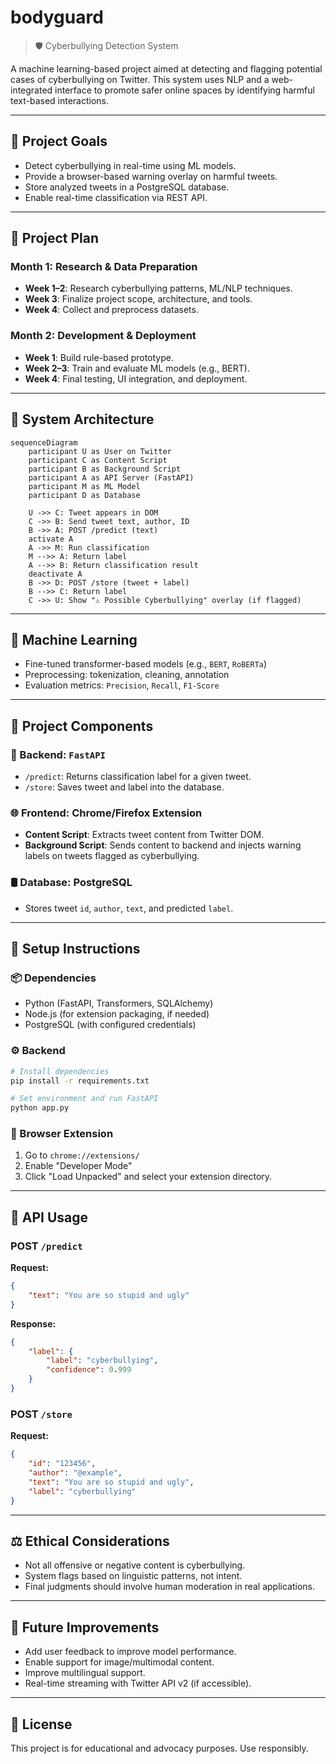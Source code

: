 # bodyguard
> 🛡️ Cyberbullying Detection System

A machine learning-based project aimed at detecting and flagging potential cases of cyberbullying on Twitter. This system uses NLP and a web-integrated interface to promote safer online spaces by identifying harmful text-based interactions.

---

## 🚀 Project Goals

-   Detect cyberbullying in real-time using ML models.
-   Provide a browser-based warning overlay on harmful tweets.
-   Store analyzed tweets in a PostgreSQL database.
-   Enable real-time classification via REST API.

---

## 📅 Project Plan

### Month 1: Research & Data Preparation

-   **Week 1–2**: Research cyberbullying patterns, ML/NLP techniques.
-   **Week 3**: Finalize project scope, architecture, and tools.
-   **Week 4**: Collect and preprocess datasets.

### Month 2: Development & Deployment

-   **Week 1**: Build rule-based prototype.
-   **Week 2–3**: Train and evaluate ML models (e.g., BERT).
-   **Week 4**: Final testing, UI integration, and deployment.

---

## 📐 System Architecture

```mermaid
sequenceDiagram
    participant U as User on Twitter
    participant C as Content Script
    participant B as Background Script
    participant A as API Server (FastAPI)
    participant M as ML Model
    participant D as Database

    U ->> C: Tweet appears in DOM
    C ->> B: Send tweet text, author, ID
    B ->> A: POST /predict (text)
    activate A
    A ->> M: Run classification
    M -->> A: Return label
    A -->> B: Return classification result
    deactivate A
    B ->> D: POST /store (tweet + label)
    B -->> C: Return label
    C ->> U: Show "⚠️ Possible Cyberbullying" overlay (if flagged)
```

---

## 🧠 Machine Learning

-   Fine-tuned transformer-based models (e.g., `BERT`, `RoBERTa`)
-   Preprocessing: tokenization, cleaning, annotation
-   Evaluation metrics: `Precision`, `Recall`, `F1-Score`

---

## 🧩 Project Components

### 🧠 Backend: `FastAPI`

-   `/predict`: Returns classification label for a given tweet.
-   `/store`: Saves tweet and label into the database.

### 🌐 Frontend: Chrome/Firefox Extension

-   **Content Script**: Extracts tweet content from Twitter DOM.
-   **Background Script**: Sends content to backend and injects warning labels on tweets flagged as cyberbullying.

### 🛢️ Database: PostgreSQL

-   Stores tweet `id`, `author`, `text`, and predicted `label`.

---

## 🔧 Setup Instructions

### 📦 Dependencies

-   Python (FastAPI, Transformers, SQLAlchemy)
-   Node.js (for extension packaging, if needed)
-   PostgreSQL (with configured credentials)

### ⚙️ Backend

```bash
# Install dependencies
pip install -r requirements.txt

# Set environment and run FastAPI
python app.py
```

### 🧩 Browser Extension

1. Go to `chrome://extensions/`
2. Enable "Developer Mode"
3. Click "Load Unpacked" and select your extension directory.

---

## 🧪 API Usage

### POST `/predict`

**Request:**

```json
{
    "text": "You are so stupid and ugly"
}
```

**Response:**

```json
{
    "label": {
        "label": "cyberbullying",
        "confidence": 0.999
    }
}
```

### POST `/store`

**Request:**

```json
{
    "id": "123456",
    "author": "@example",
    "text": "You are so stupid and ugly",
    "label": "cyberbullying"
}
```

---

## ⚖️ Ethical Considerations

-   Not all offensive or negative content is cyberbullying.
-   System flags based on linguistic patterns, not intent.
-   Final judgments should involve human moderation in real applications.

---

## 📌 Future Improvements

-   Add user feedback to improve model performance.
-   Enable support for image/multimodal content.
-   Improve multilingual support.
-   Real-time streaming with Twitter API v2 (if accessible).

---

## 📝 License

This project is for educational and advocacy purposes. Use responsibly.
